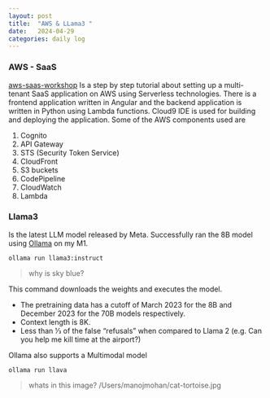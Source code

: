 ```yaml
---
layout: post
title:  "AWS & LLama3 "
date:   2024-04-29
categories: daily log
---
```


### AWS - SaaS

[aws-saas-workshop][AWS-SaaS] Is a step by step tutorial about setting up a multi-tenant SaaS application on AWS using Serverless technologies. There is a frontend application written in Angular and the backend application is written in Python using Lambda functions. Cloud9 IDE is used for building and deploying the application. 
Some of the AWS components used are
  1. Cognito
  2. API Gateway
  3. STS (Security Token Service)
  4. CloudFront
  5. S3 buckets
  6. CodePipeline
  7. CloudWatch
  8. Lambda
    

[AWS-SaaS]: https://catalog.us-east-1.prod.workshops.aws/workshops/b0c6ad36-0a4b-45d8-856b-8a64f0ac76bb/en-US

### Llama3 

Is the latest LLM model released by Meta. Successfully ran the 8B model using [Ollama][Ollama] on my M1. 

   ```ollama run llama3:instruct```
   > why is sky blue?
   
This command downloads the weights and executes the model. 
  - The pretraining data has a cutoff of March 2023 for the 8B and December 2023 for the 70B models respectively.
  - Context length is 8K.
  - Less than 1⁄3 of the false “refusals” when compared to Llama 2 (e.g. Can you help me kill time at the airport?)

Ollama also supports a Multimodal model

 ```ollama run llava ```
 > whats in this image? /Users/manojmohan/cat-tortoise.jpg

 
[Ollama]: https://ollama.com/library/llama3

